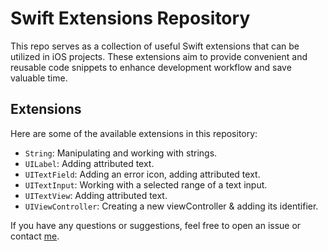 # Swift Extensions Repository

This repo serves as a collection of useful Swift extensions that can be utilized in iOS projects. These extensions aim to provide convenient and reusable code snippets to enhance development workflow and save valuable time.

## Extensions

Here are some of the available extensions in this repository:

- `String`:           Manipulating and working with strings.
- `UILabel`:          Adding attributed text.
- `UITextField`:      Adding an error icon, adding attributed text.
- `UITextInput`:      Working with a selected range of a text input.
- `UITextView`:       Adding attributed text.
- `UIViewController`: Creating a new viewController & adding its identifier.

<!-- 

- `String+Extensions`: Extensions for manipulating and working with strings.
- `UIColor+Extensions`: Extensions for creating colors from hexadecimal values and other color utilities.
- `UIView+Extensions`: Extensions for simplifying common tasks related to UIView and its subclasses.
- `UIImage+Extensions`: Extensions for image manipulation, resizing, and other image-related operations.
- `Date+Extensions`: Extensions for working with dates, formatting, and date calculations.
- `UIViewController+Extensions`: Extensions for handling common tasks related to view controllers.

 -->

If you have any questions or suggestions, feel free to open an issue or contact [me](mailto:anastasiamousa@protonmail.com).
